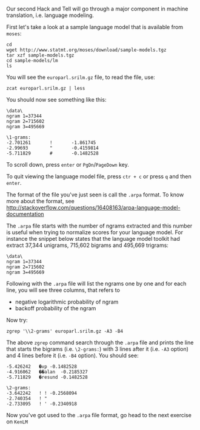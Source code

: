 Our second Hack and Tell will go through a major component in machine translation, i.e. language modeling.

First let's take a look at a sample language model that is available from `moses`:

```
cd
wget http://www.statmt.org/moses/download/sample-models.tgz
tar xzf sample-models.tgz
cd sample-models/lm
ls
```

You will see the `europarl.srilm.gz` file, to read the file, use:

```
zcat europarl.srilm.gz | less
```

You should now see something like this:

```
\data\
ngram 1=37344
ngram 2=715602
ngram 3=495669

\1-grams:
-2.701261       !       -1.861745
-2.99693        "       -0.4159814
-5.711829       #       -0.1482528
```

To scroll down, press `enter` or `PgDn`/`PageDown` key.

To quit viewing the language model file, press `ctr + c` or press `q` and then `enter`.

The format of the file you've just seen is call the `.arpa` format. To know more about the format, see http://stackoverflow.com/questions/16408163/arpa-language-model-documentation

The `.arpa` file starts with the number of ngrams extracted and this number is useful when trying to normalize scores for your language model. For instance the snippet below states that the language model toolkit had extract 37,344 unigrams, 715,602 bigrams and 495,669 trigrams:

```
\data\
ngram 1=37344
ngram 2=715602
ngram 3=495669
```

Following with the `.arpa` file will list the ngrams one by one and for each line, you will see three columns, that refers to 

 - negative logarithmic probability of ngram
 - backoff probability of the ngram
 
Now try:

```
zgrep '\\2-grams' europarl.srilm.gz -A3 -B4
```

The above `zgrep` command search through the `.arpa` file and prints the line that starts the bigrams (i.e. `\2-grams:`) with 3 lines after it (i.e. `-A3` option) and 4 lines before it (i.e. `-B4` option). You should see:

```
-5.426242	�vp	-0.1482528
-4.916062	��alan	-0.2185327
-5.711829	�resund	-0.1482528

\2-grams:
-3.642242	! !	-0.2568094
-2.740354	! "
-2.733095	! '	-0.2340918
```

Now you've got used to the `.arpa` file format, go head to the next exercise on `KenLM`
